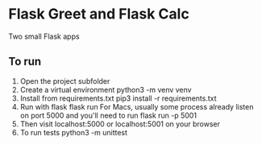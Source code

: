 # Flask Greet and Flask Calc

Two small Flask apps

## To run

1. Open the project subfolder
2. Create a virtual environment
    python3 -m venv venv
3. Install from requirements.txt
    pip3 install -r requirements.txt
4. Run with flask
    flask run
For Macs, usually some process already listen on port 5000 and you'll need to run
    flask run -p 5001
5. Then visit localhost:5000 or localhost:5001 on your browser
6. To run tests
    python3 -m unittest
